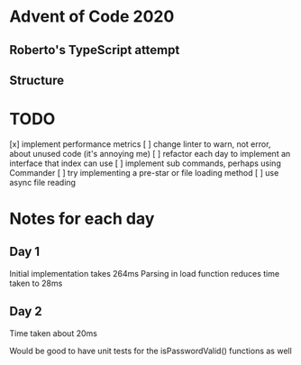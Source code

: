 # Advent of Code 2020
## Roberto's TypeScript attempt

## Structure

# TODO
[x] implement performance metrics
[ ] change linter to warn, not error, about unused code (it's annoying me)
[ ] refactor each day to implement an interface that index can use
[ ] implement sub commands, perhaps using Commander
[ ] try implementing a pre-star or file loading method
[ ] use async file reading

# Notes for each day
## Day 1
Initial implementation takes 264ms
Parsing in load function reduces time taken to 28ms

## Day 2
Time taken about 20ms

Would be good to have unit tests for the isPasswordValid() functions as well

